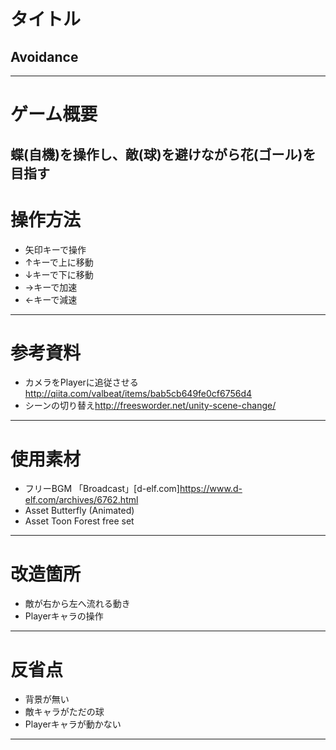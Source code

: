 # タイトル

## Avoidance
---

# ゲーム概要
蝶(自機)を操作し、敵(球)を避けながら花(ゴール)を目指す
---

# 操作方法
- 矢印キーで操作
- ↑キーで上に移動
- ↓キーで下に移動
- →キーで加速
- ←キーで減速
---

# 参考資料
- カメラをPlayerに追従させる<http://qiita.com/valbeat/items/bab5cb649fe0cf6756d4>
- シーンの切り替え<http://freesworder.net/unity-scene-change/>
---

# 使用素材
- フリーBGM 「Broadcast」[d-elf.com]<https://www.d-elf.com/archives/6762.html>
- Asset Butterfly (Animated)
- Asset Toon Forest free set
---

# 改造箇所
- 敵が右から左へ流れる動き
- Playerキャラの操作
---

# 反省点
- 背景が無い
- 敵キャラがただの球
- Playerキャラが動かない
---
